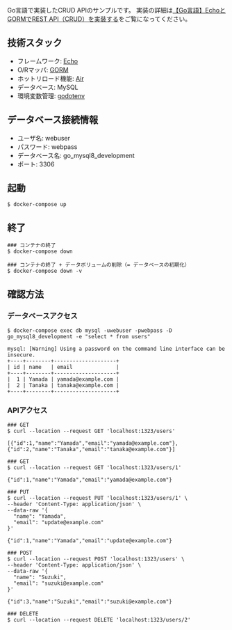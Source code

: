 Go言語で実装したCRUD APIのサンプルです。
実装の詳細は[【Go言語】EchoとGORMでREST API（CRUD）を実装する](https://nishinatoshiharu.com/restapi-echo-gorm/)をご覧になってください。


## 技術スタック
- フレームワーク: [Echo](https://echo.labstack.com/)
- O/Rマッパ: [GORM](https://gorm.io/ja_JP/)
- ホットリロード機能: [Air](https://github.com/cosmtrek/air)
- データベース: MySQL
- 環境変数管理: [godotenv](https://github.com/joho/godotenv)

## データベース接続情報

- ユーザ名: webuser
- パスワード: webpass
- データベース名: go_mysql8_development
- ポート: 3306

## 起動

```
$ docker-compose up
```

## 終了

```
### コンテナの終了
$ docker-compose down

### コンテナの終了 + データボリュームの削除（= データベースの初期化）
$ docker-compose down -v
```

## 確認方法

### データベースアクセス

```
$ docker-compose exec db mysql -uwebuser -pwebpass -D go_mysql8_development -e "select * from users"

mysql: [Warning] Using a password on the command line interface can be insecure.
+----+--------+--------------------+
| id | name   | email              |
+----+--------+--------------------+
|  1 | Yamada | yamada@example.com |
|  2 | Tanaka | tanaka@example.com |
+----+--------+--------------------+
```

### APIアクセス

```
### GET
$ curl --location --request GET 'localhost:1323/users'

[{"id":1,"name":"Yamada","email":"yamada@example.com"},{"id":2,"name":"Tanaka","email":"tanaka@example.com"}]
```

```
### GET
$ curl --location --request GET 'localhost:1323/users/1'

{"id":1,"name":"Yamada","email":"yamada@example.com"}
```

```
### PUT
$ curl --location --request PUT 'localhost:1323/users/1' \
--header 'Content-Type: application/json' \
--data-raw '{
  "name": "Yamada",
  "email": "update@example.com"
}'

{"id":1,"name":"Yamada","email":"update@example.com"}
```

```
### POST
$ curl --location --request POST 'localhost:1323/users' \
--header 'Content-Type: application/json' \
--data-raw '{
  "name": "Suzuki",
  "email": "suzuki@example.com"
}'

{"id":3,"name":"Suzuki","email":"suzuki@example.com"}
```

```
### DELETE
$ curl --location --request DELETE 'localhost:1323/users/2'
```